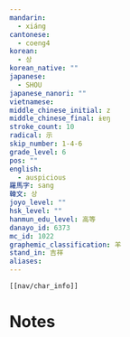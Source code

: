 ```yaml
---
mandarin:
  - xiáng
cantonese:
  - coeng4
korean:
  - 상
korean_native: ""
japanese:
  - SHOU
japanese_nanori: ""
vietnamese:
middle_chinese_initial: z
middle_chinese_final: ɨɐŋ
stroke_count: 10
radical: 示
skip_number: 1-4-6
grade_level: 6
pos: ""
english:
  - auspicious
羅馬字: sang
韓文: 상
joyo_level: ""
hsk_level: ""
hanmun_edu_level: 高等
danayo_id: 6373
mc_id: 1022
graphemic_classification: 羊
stand_in: 吉祥
aliases:
---
```

```meta-bind-embed
[[nav/char_info]]
```

# Notes
